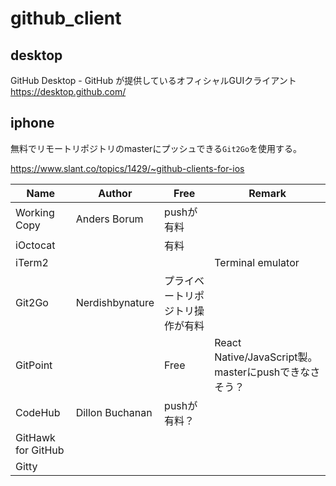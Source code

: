 # github_client

## desktop
GitHub Desktop - GitHub が提供しているオフィシャルGUIクライアント
https://desktop.github.com/

## iphone

無料でリモートリポジトリのmasterにプッシュできる`Git2Go`を使用する。

https://www.slant.co/topics/1429/~github-clients-for-ios

|Name|Author|Free|Remark|
|---|---|---|---|
|Working Copy|Anders Borum|pushが有料||
|iOctocat||有料||
|iTerm2|||Terminal emulator|
|Git2Go|Nerdishbynature|プライベートリポジトリ操作が有料||
|GitPoint||Free|React Native/JavaScript製。masterにpushできなさそう？|
|CodeHub|Dillon Buchanan|pushが有料？||
|GitHawk for GitHub||||
|Gitty||||
